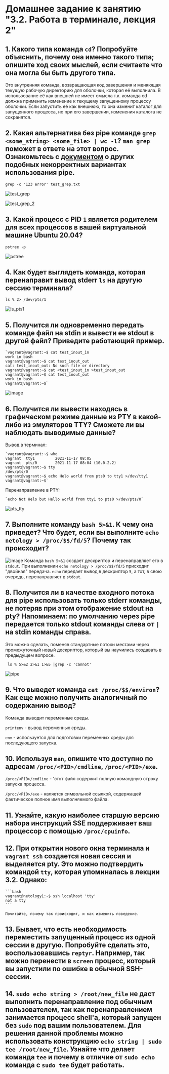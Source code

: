 # Домашнее задание к занятию "3.2. Работа в терминале, лекция 2"

## 1. Какого типа команда `cd`? Попробуйте объяснить, почему она именно такого типа; опишите ход своих мыслей, если считаете что она могла бы быть другого типа.
Это внутренняя команда, возвращающая код завершения и меняющая текущую рабочую директорию для оболочки, которая её выполнила. В использование её как внешней не имеет смысла т.к. команда cd должна применить изменение к текущему запущенному процессу оболочки. Если запустить её как внешнюю, то она изменит каталог для запущенного процесса, но при его завершении, изменения каталога не сохранятся.

## 2. Какая альтернатива без pipe команде `grep <some_string> <some_file> | wc -l`? `man grep` поможет в ответе на этот вопрос. Ознакомьтесь с [документом](http://www.smallo.ruhr.de/award.html) о других подобных некорректных вариантах использования pipe.
`grep -c '123 error' test_grep.txt`

![test_grep](https://user-images.githubusercontent.com/92984527/142131869-80e97748-5f20-4dca-8074-286e9ae5d8ec.png)

![test_grep_2](https://user-images.githubusercontent.com/92984527/142131951-060936c8-c012-41bd-93e9-f76110da4167.png)
## 3. Какой процесс с PID `1` является родителем для всех процессов в вашей виртуальной машине Ubuntu 20.04?
`pstree -p`

![pstree](https://user-images.githubusercontent.com/92984527/142132354-ebf6beb7-984e-4e56-bf63-a525472f2d18.png)
## 4. Как будет выглядеть команда, которая перенаправит вывод stderr `ls` на другую сессию терминала?
`ls % 2> /dev/pts/1`

![ls_pts1](https://user-images.githubusercontent.com/92984527/142139900-1103bb6b-f8f1-4669-aa96-c044652bbe5e.png)

## 5. Получится ли одновременно передать команде файл на stdin и вывести ее stdout в другой файл? Приведите работающий пример.
	`vagrant@vagrant:~$ cat test_inout_in
	work in bash
	vagrant@vagrant:~$ cat test_inout_out
	cat: test_inout_out: No such file or directory
	vagrant@vagrant:~$ cat <test_inout_in >test_inout_out
	vagrant@vagrant:~$ cat test_inout_out
	work in bash
	vagrant@vagrant:~$`

![image](https://user-images.githubusercontent.com/92984527/142154697-96432929-7bf6-431a-87e0-6e174e0645bc.png)
## 6. Получится ли вывести находясь в графическом режиме данные из PTY в какой-либо из эмуляторов TTY? Сможете ли вы наблюдать выводимые данные?
Вывод в терминал:

	`vagrant@vagrant:~$ who
	vagrant  tty1         2021-11-17 08:05
	vagrant  pts/0        2021-11-17 08:04 (10.0.2.2)
	vagrant@vagrant:~$ tty
	/dev/pts/0
	vagrant@vagrant:~$ echo Helo world from pts0 to tty1 >/dev/tty1
	vagrant@vagrant:~$`

Перенаправление в PTY:

	`echo Not Helo but Hello world from tty1 to pts0 >/dev/pts/0`

![pts_tty](https://user-images.githubusercontent.com/92984527/142162564-a8ba5f6c-c0ba-41b1-a4eb-0f98a84586f8.png)

## 7. Выполните команду `bash 5>&1`. К чему она приведет? Что будет, если вы выполните `echo netology > /proc/$$/fd/5`? Почему так происходит?
![image](https://user-images.githubusercontent.com/92984527/142165993-bde346da-ca63-40e7-ae1c-9ebafb626ecc.png)
	Команда `bash 5>&1` создает дескриптор и перенаправляет его в `stdout`. При выполнении `echo netology > /proc/$$/fd/5` присходит "двойная" передача. `echo` передает вывод в дескриптор `5`, а тот, в свою очередь, перенаправляет в `stdout`.
## 8. Получится ли в качестве входного потока для pipe использовать только stderr команды, не потеряв при этом отображение stdout на pty? Напоминаем: по умолчанию через pipe передается только stdout команды слева от `|` на stdin команды справа.
Это можно сделать, поменяв стандартные потоки местами через промежуточный новый дескриптор, который вы научились создавать в предыдущем вопросе.

` ls % 5>&2 2>&1 1>&5 |grep -c 'cannot'`

![pipe](https://user-images.githubusercontent.com/92984527/142202705-09123706-c847-4158-803a-3228dae1ecdf.png)

## 9. Что выведет команда `cat /proc/$$/environ`? Как еще можно получить аналогичный по содержанию вывод?
Команда выводит переменные среды.

`printenv` - вывод переменных среды.

`env` - используется для подготовки переменных среды для последующего запуска.
## 10. Используя `man`, опишите что доступно по адресам `/proc/<PID>/cmdline`, `/proc/<PID>/exe`.
`/proc/<PID>/cmdline` - 'этот файл содержит полную командную строку запуска процесса.

`/proc/<PID>/exe` - является символьной ссылкой, содержащей фактическое полное имя выполняемого файла.
## 11. Узнайте, какую наиболее старшую версию набора инструкций SSE поддерживает ваш процессор с помощью `/proc/cpuinfo`.


## 12. При открытии нового окна терминала и `vagrant ssh` создается новая сессия и выделяется pty. Это можно подтвердить командой `tty`, которая упоминалась в лекции 3.2. Однако:

    ```bash
	vagrant@netology1:~$ ssh localhost 'tty'
	not a tty
    ```

	Почитайте, почему так происходит, и как изменить поведение.
## 13. Бывает, что есть необходимость переместить запущенный процесс из одной сессии в другую. Попробуйте сделать это, воспользовавшись `reptyr`. Например, так можно перенести в `screen` процесс, который вы запустили по ошибке в обычной SSH-сессии.
## 14. `sudo echo string > /root/new_file` не даст выполнить перенаправление под обычным пользователем, так как перенаправлением занимается процесс shell'а, который запущен без `sudo` под вашим пользователем. Для решения данной проблемы можно использовать конструкцию `echo string | sudo tee /root/new_file`. Узнайте что делает команда `tee` и почему в отличие от `sudo echo` команда с `sudo tee` будет работать.
